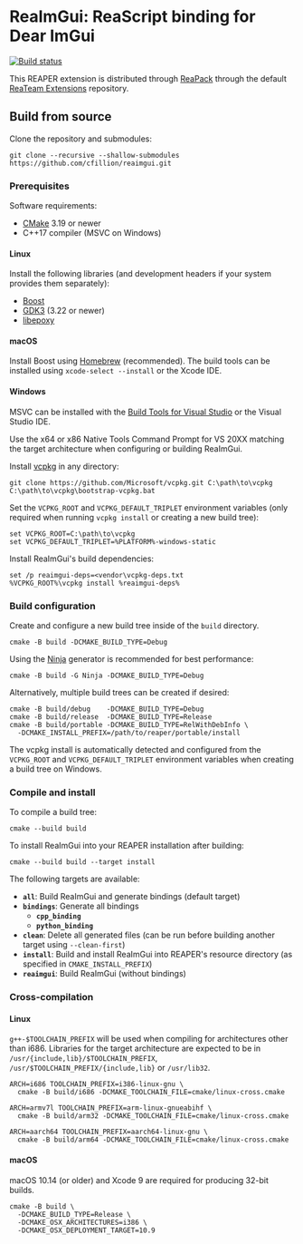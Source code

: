 # ReaImGui: ReaScript binding for Dear ImGui

[![Build status](https://ci.appveyor.com/api/projects/status/9umkecgrs4sa8odf/branch/master?svg=true)](https://ci.appveyor.com/project/cfillion/reaimgui/branch/master)

This REAPER extension is distributed through [ReaPack](https://reapack.com)
through the default [ReaTeam Extensions](https://github.com/ReaTeam/Extensions)
repository.

## Build from source

Clone the repository and submodules:

    git clone --recursive --shallow-submodules https://github.com/cfillion/reaimgui.git

### Prerequisites

Software requirements:

- [CMake](https://cmake.org/) 3.19 or newer
- C++17 compiler (MSVC on Windows)

#### Linux

Install the following libraries (and development headers if your system provides
them separately):

- [Boost](https://www.boost.org/)
- [GDK3](https://developer.gnome.org/gdk3/stable/) (3.22 or newer)
- [libepoxy](https://github.com/anholt/libepoxy)

#### macOS

Install Boost using [Homebrew](https://brew.sh) (recommended).
The build tools can be installed using `xcode-select --install` or the Xcode IDE.

#### Windows

MSVC can be installed with the [Build Tools for Visual Studio](
https://visualstudio.microsoft.com/thank-you-downloading-visual-studio/?sku=BuildTools)
or the Visual Studio IDE.

Use the x64 or x86 Native Tools Command Prompt for VS 20XX matching the target
architecture when configuring or building ReaImGui.

Install [vcpkg](https://docs.microsoft.com/cpp/build/vcpkg) in any directory:

    git clone https://github.com/Microsoft/vcpkg.git C:\path\to\vcpkg
    C:\path\to\vcpkg\bootstrap-vcpkg.bat

Set the `VCPKG_ROOT` and `VCPKG_DEFAULT_TRIPLET` environment variables
(only required when running `vcpkg install` or creating a new build tree):

    set VCPKG_ROOT=C:\path\to\vcpkg
    set VCPKG_DEFAULT_TRIPLET=%PLATFORM%-windows-static

Install ReaImGui's build dependencies:

    set /p reaimgui-deps=<vendor\vcpkg-deps.txt
    %VCPKG_ROOT%\vcpkg install %reaimgui-deps%

### Build configuration

Create and configure a new build tree inside of the `build` directory.

    cmake -B build -DCMAKE_BUILD_TYPE=Debug

Using the [Ninja](https://ninja-build.org/) generator is recommended for
best performance:

    cmake -B build -G Ninja -DCMAKE_BUILD_TYPE=Debug

Alternatively, multiple build trees can be created if desired:

    cmake -B build/debug    -DCMAKE_BUILD_TYPE=Debug
    cmake -B build/release  -DCMAKE_BUILD_TYPE=Release
    cmake -B build/portable -DCMAKE_BUILD_TYPE=RelWithDebInfo \
      -DCMAKE_INSTALL_PREFIX=/path/to/reaper/portable/install

The vcpkg install is automatically detected and configured from the `VCPKG_ROOT`
and `VCPKG_DEFAULT_TRIPLET` environment variables when creating a build tree on
Windows.

### Compile and install

To compile a build tree:

    cmake --build build

To install ReaImGui into your REAPER installation after building:

    cmake --build build --target install

The following targets are available:

- **`all`**: Build ReaImGui and generate bindings (default target)
- **`bindings`**: Generate all bindings
  - **`cpp_binding`**
  - **`python_binding`**
- **`clean`**: Delete all generated files
  (can be run before building another target using `--clean-first`)
- **`install`**: Build and install ReaImGui into REAPER's resource directory
  (as specified in `CMAKE_INSTALL_PREFIX`)
- **`reaimgui`**: Build ReaImGui (without bindings)

### Cross-compilation

#### Linux

`g++-$TOOLCHAIN_PREFIX` will be used when compiling for architectures other than
i686. Libraries for the target architecture are expected to be in
`/usr/{include,lib}/$TOOLCHAIN_PREFIX`, `/usr/$TOOLCHAIN_PREFIX/{include,lib}`
or `/usr/lib32`.

    ARCH=i686 TOOLCHAIN_PREFIX=i386-linux-gnu \
      cmake -B build/i686 -DCMAKE_TOOLCHAIN_FILE=cmake/linux-cross.cmake

    ARCH=armv7l TOOLCHAIN_PREFIX=arm-linux-gnueabihf \
      cmake -B build/arm32 -DCMAKE_TOOLCHAIN_FILE=cmake/linux-cross.cmake

    ARCH=aarch64 TOOLCHAIN_PREFIX=aarch64-linux-gnu \
      cmake -B build/arm64 -DCMAKE_TOOLCHAIN_FILE=cmake/linux-cross.cmake

#### macOS

macOS 10.14 (or older) and Xcode 9 are required for producing 32-bit builds.

    cmake -B build \
      -DCMAKE_BUILD_TYPE=Release \
      -DCMAKE_OSX_ARCHITECTURES=i386 \
      -DCMAKE_OSX_DEPLOYMENT_TARGET=10.9
